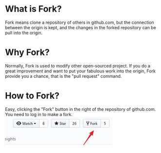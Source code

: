# What is Fork?
Fork means clone a repository of others in github.com, but the connection between the origin is kept, and the changes in the forked repository can be pull into the origin.

# Why Fork?
Normally, Fork is used to modify other open-sourced project. If you do a great improvement and want to put your fabulous work into the origin, Fork provide you a chance, that is the "pull request" command.

# How to Fork?
Easy, clicking the "Fork" button in the right of the repository of github.com. You need to log in to make a fork.
![](/git/img/fork.jpg)



